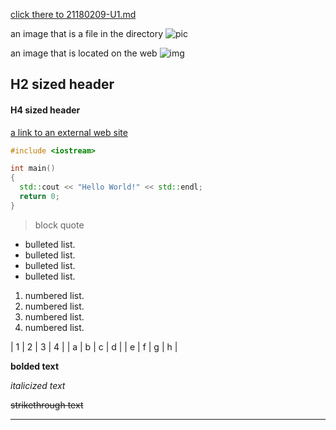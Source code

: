 [click there to 21180209-U1.md](SECONDFILE.md)

an image that is a file in the directory
![pic](./image.jpeg)

an image that is located on the web
![img]()

## H2 sized header

#### H4 sized header

[a link to an external web site](https://www.baidu.com/)

```c++
#include <iostream>

int main()
{
  std::cout << "Hello World!" << std::endl;
  return 0;
}
```

> block quote

- bulleted list.
- bulleted list.
- bulleted list.
- bulleted list.

1. numbered list.
2. numbered list.
3. numbered list.
4. numbered list.

| 1             | 2             | 3             | 4             |
| a             | b             | c             | d             |
| e             | f             | g             | h             |

**bolded text**

*italicized text*

~~strikethrough text~~

***

